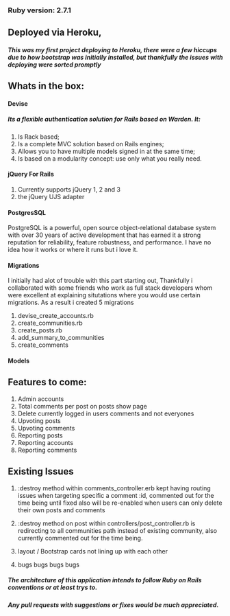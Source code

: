 
### Ruby version: 2.7.1

## Deployed via Heroku,
##### This was my first project deploying to Heroku, there were a few hiccups due to how bootstrap was initially installed, but thankfully the issues with deploying were sorted promptly

## Whats in the box:

#### Devise
##### Its a flexible authentication solution for Rails based on Warden. It:

1. Is Rack based;
1. Is a complete MVC solution based on Rails engines;
1. Allows you to have multiple models signed in at the same time;
1. Is based on a modularity concept: use only what you really need.

#### jQuery For Rails

1. Currently supports jQuery 1, 2 and 3
1. the jQuery UJS adapter


#### PostgresSQL
PostgreSQL is a powerful, open source object-relational database system with over 30 years of active development that has earned it a strong reputation for reliability, feature robustness, and performance. I have no idea how it works or where it runs but i love it.

#### Migrations

I initially had alot of trouble with this part starting out, Thankfully i collaborated with some friends who work as full stack developers whom were excellent at explaining situtations where you would use certain migrations. 
As a result i created 5 migrations

1. devise_create_accounts.rb
1. create_communities.rb
1. create_posts.rb
1. add_summary_to_communities
1. create_comments

#### Models

## Features to come:

1.  Admin accounts
1.  Total comments per post on posts show page
1.  Delete currently logged in users comments and not everyones
1.  Upvoting posts
1.  Upvoting comments
1.  Reporting posts
1.  Reporting accounts
1.  Reporting comments


## Existing Issues
1.  :destroy method within comments_controller.erb kept having routing issues when targeting specific a comment :id, commented out for the time being until fixed also will be re-enabled when users can only delete their own posts and comments

1.  :destroy method on post within controllers/post_controller.rb is redirecting to all communities path instead of existing community, also currently commented out for the time being.

1.  layout / Bootstrap cards not lining up with each other

1.  bugs bugs bugs bugs

 ##### The architecture of this application intends to follow Ruby on Rails conventions or at least trys to.
 ##### Any pull requests with suggestions or fixes would be much appreciated.

